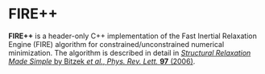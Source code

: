# FIRE++

**FIRE++** is a header-only C++ implementation of the Fast Inertial Relaxation Engine (FIRE) algorithm for constrained/unconstrained numerical minimization.  The algorithm is described in detail in [*Structural Relaxation Made Simple* by Bitzek *et al.*, *Phys. Rev. Lett.* **97** (2006)](https://journals.aps.org/prl/abstract/10.1103/PhysRevLett.97.170201).
